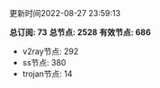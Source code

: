 更新时间2022-08-27 23:59:13

**总订阅: 73**
**总节点: 2528**
**有效节点: 686**
- v2ray节点: 292
- ss节点: 380
- trojan节点: 14

